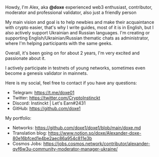Howdy, I'm Alex, aka **@doxe** experienced web3 enthusiast, contributor, moderator and professional validator, also just a friendly person

My main vision and goal is to help newbies and make their acquaintance with crypto easier, that's why I write guides, most of it is in English, but I also actively support Ukrainian and Russian languages. I'm creating or supporting English/Ukrainian/Russian thematic chats as administrator, where I'm helping participants with the same geeks.

Overall, it's been going on for about 2 years, I'm very excited and passionate about it.

I actively participate in testnets of young networks, sometimes even become a genesis validator in mainnets.

Here is my social, feel free to contact if you have any questions:

- Telegram: https://t.me/doxe01
- Twitter: https://twitter.com/CryptoInstinckt
- Discord: Instinckt | Let's Earn#2431
- GitHub: https://github.com/doxe1

My portfolio:
- Networks: https://github.com/doxe1/doxe1/blob/main/doxe.md
- Translation blog: https://www.notion.so/doxe/Alexander-doxe-80e16bfced1e4be2aec86a954c811e3b
- Cosmos Jobs: https://jobs.cosmos.network/contributor/alexander-qvf6w3u-community-moderator-manager-ukraine/
